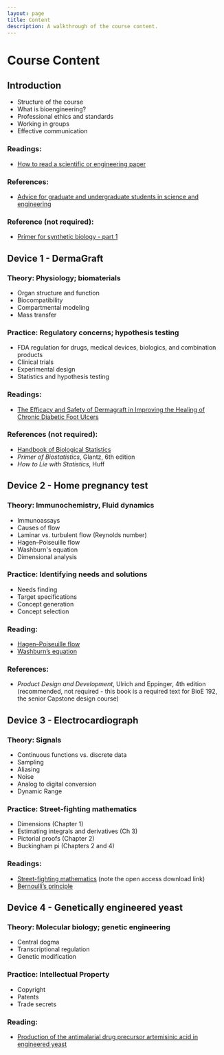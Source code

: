 ```yaml
---
layout: page
title: Content
description: A walkthrough of the course content.
---
```


# Course Content

## Introduction
- Structure of the course
- What is bioengineering?
- Professional ethics and standards
- Working in groups
- Effective communication

### Readings:
- [How to read a scientific or engineering paper](#)

### References:
- [Advice for graduate and undergraduate students in science and engineering](#)

### Reference (not required):
- [Primer for synthetic biology - part 1](#)

## Device 1 - DermaGraft
### Theory: Physiology; biomaterials
- Organ structure and function
- Biocompatibility
- Compartmental modeling
- Mass transfer

### Practice: Regulatory concerns; hypothesis testing
- FDA regulation for drugs, medical devices, biologics, and combination products
- Clinical trials
- Experimental design
- Statistics and hypothesis testing

### Readings:
- [The Efficacy and Safety of Dermagraft in Improving the Healing of Chronic Diabetic Foot Ulcers](#)

### References (not required):
- [Handbook of Biological Statistics](#)
- _Primer of Biostatistics_, Glantz, 6th edition
- _How to Lie with Statistics_, Huff

## Device 2 - Home pregnancy test
### Theory: Immunochemistry, Fluid dynamics
- Immunoassays
- Causes of flow
- Laminar vs. turbulent flow (Reynolds number)
- Hagen–Poiseuille flow
- Washburn's equation
- Dimensional analysis

### Practice: Identifying needs and solutions
- Needs finding
- Target specifications
- Concept generation
- Concept selection

### Reading:
- [Hagen–Poiseuille flow](#)
- [Washburn’s equation](#)

### References:
- _Product Design and Development_, Ulrich and Eppinger, 4th edition (recommended, not required - this book is a required text for BioE 192, the senior Capstone design course)

## Device 3 - Electrocardiograph
### Theory: Signals
- Continuous functions vs. discrete data
- Sampling
- Aliasing
- Noise
- Analog to digital conversion
- Dynamic Range

### Practice: Street-fighting mathematics
- Dimensions (Chapter 1)
- Estimating integrals and derivatives (Ch 3)
- Pictorial proofs (Chapter 2)
- Buckingham pi (Chapters 2 and 4)

### Readings:
- [Street-fighting mathematics](#) (note the open access download link)
- [Bernoulli’s principle](#)

## Device 4 - Genetically engineered yeast
### Theory: Molecular biology; genetic engineering
- Central dogma
- Transcriptional regulation
- Genetic modification

### Practice: Intellectual Property
- Copyright
- Patents
- Trade secrets

### Reading: 
- [Production of the antimalarial drug precursor artemisinic acid in engineered yeast](#)
